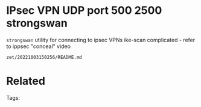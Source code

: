 # IPsec VPN UDP port 500 2500 strongswan
`strongswan` utility for connecting to ipsec VPNs
ike-scan
complicated - refer to ippsec "conceal" video

` zet/20221003150256/README.md `

# Related


Tags:

    
